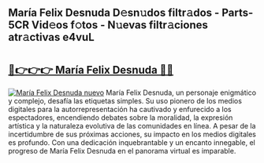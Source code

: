 ## María Felix Desnuda D𝚎sn𝚞dos filtr𝚊dos - Parts-5CR Vid𝚎os f𝚘tos - N𝚞evas filtr𝚊ciones atr𝚊ctivas e4vuL

# <h2><a href="http://mb2wgz.tromn.icu/?c=Mar%c3%ada+Felix+Desnuda">🔗👉👉👉 María Felix Desnuda 🔗🔗</a></h2>

[![María Felix Desnuda nuevo](https://i.imgur.com/pEAQMta.gif)](http://mb2wgz.tromn.icu/?c=Mar%c3%ada+Felix+Desnuda)
María Felix Desnuda, un personaje enigmático y complejo, desafía las etiquetas simples. Su uso pionero de los medios digitales para la autorrepresentación ha cautivado y enfurecido a los espectadores, encendiendo debates sobre la moralidad, la expresión artística y la naturaleza evolutiva de las comunidades en línea. A pesar de la incertidumbre de sus próximas acciones, su impacto en los medios digitales es profundo. Con una dedicación inquebrantable y un encanto innegable, el progreso de María Felix Desnuda en el panorama virtual es imparable.
